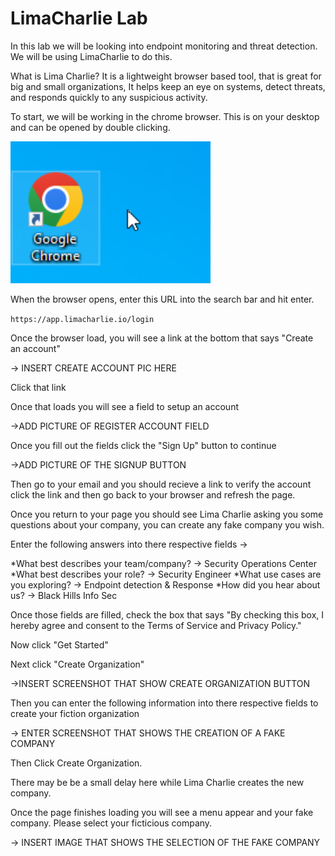# LimaCharlie Lab

In this lab we will be looking into endpoint monitoring and threat detection. We will be using LimaCharlie to do this.

What is Lima Charlie? It is a lightweight browser based tool, that is great for big and small organizations, It helps keep an eye on systems, detect threats, and responds quickly to any suspicious activity.

To start, we will be working in the chrome browser. This is on your desktop and can be opened by double clicking.

![](attachments/google_chrome_icon.PNG)

When the browser opens, enter this URL into the search bar and hit enter.

`https://app.limacharlie.io/login`

Once the browser load, you will see a link at the bottom that says "Create an account"

-> INSERT CREATE ACCOUNT PIC HERE

Click that link

Once that loads you will see a field to setup an account

->ADD PICTURE OF REGISTER ACCOUNT FIELD

Once you fill out the fields click the "Sign Up" button to continue

->ADD PICTURE OF THE SIGNUP BUTTON

Then go to your email and you should recieve a link to verify the account click the link and then go back to your browser and refresh the page.

Once you return to your page you should see Lima Charlie asking you some questions about your company, you can create any fake company you wish.

Enter the following answers into there respective fields ->

*What best describes your team/company? -> Security Operations Center
*What best describes your role? -> Security Engineer
*What use cases are you exploring? -> Endpoint detection & Response
*How did you hear about us? -> Black Hills Info Sec

Once those fields are filled, check the box that says "By checking this box, I hereby agree and consent to the Terms of Service and Privacy Policy."

Now click "Get Started"

Next click "Create Organization" 

->INSERT SCREENSHOT THAT SHOW CREATE ORGANIZATION BUTTON

Then you can enter the following information into there respective fields to create your fiction organization

-> ENTER SCREENSHOT THAT SHOWS THE CREATION OF A FAKE COMPANY

Then Click Create Organization.

There may be be a small delay here while Lima Charlie creates the new company.

Once the page finishes loading you will see a menu appear and your fake company. Please select your ficticious company.

-> INSERT IMAGE THAT SHOWS THE SELECTION OF THE FAKE COMPANY
